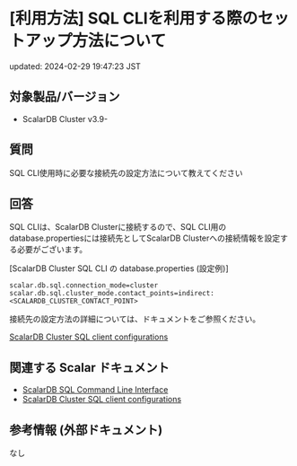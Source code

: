 # [利用方法] SQL CLIを利用する際のセットアップ方法について

updated: 2024-02-29 19:47:23 JST

## 対象製品/バージョン

-   ScalarDB Cluster v3.9-

## 質問

SQL CLI使用時に必要な接続先の設定方法について教えてください

## 回答

SQL CLIは、ScalarDB Clusterに接続するので、SQL
CLI用のdatabase.propertiesには接続先としてScalarDB
Clusterへの接続情報を設定する必要がございます。

\[ScalarDB Cluster SQL CLI の database.properties (設定例)\]

```
scalar.db.sql.connection_mode=cluster  
scalar.db.sql.cluster_mode.contact_points=indirect:<SCALARDB_CLUSTER_CONTACT_POINT>  
```

接続先の設定方法の詳細については、ドキュメントをご参照ください。

[ScalarDB Cluster SQL client configurations](https://scalardb.scalar-labs.com/docs/3.11/scalardb-cluster/developer-guide-for-scalardb-cluster-with-java-api/#scalardb-cluster-sql-client-configurations)

## 関連する Scalar ドキュメント

-   [ScalarDB SQL Command Line Interface](https://scalardb.scalar-labs.com/docs/latest/scalardb-cluster/developer-guide-for-scalardb-cluster-with-java-api/#sql-cli)
-   [ScalarDB Cluster SQL client configurations](https://scalardb.scalar-labs.com/docs/3.11/scalardb-cluster/developer-guide-for-scalardb-cluster-with-java-api/#scalardb-cluster-sql-client-configurations)

## 参考情報 (外部ドキュメント)

なし
